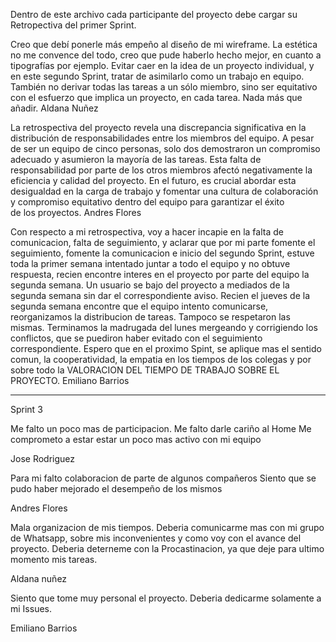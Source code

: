Dentro de este archivo cada participante del proyecto debe cargar su Retropectiva del primer Sprint.

Creo que debí ponerle más empeño al diseño de mi wireframe. La estética no me convence del todo, creo que pude haberlo hecho mejor, en cuanto a tipografías por ejemplo. Evitar caer en la idea de un proyecto individual, y en este segundo Sprint, tratar de asimilarlo como un trabajo en equipo. También no derivar todas las tareas a un sólo miembro, sino ser equitativo con el esfuerzo que implica un proyecto, en cada tarea.
Nada más que añadir.
Aldana Nuñez

La retrospectiva del proyecto revela una discrepancia significativa en la distribución de responsabilidades entre los miembros del equipo. A pesar de ser un equipo de cinco personas, solo dos demostraron un compromiso adecuado y asumieron la mayoría de las tareas. Esta falta de responsabilidad por parte de los otros miembros afectó negativamente la eficiencia y calidad del proyecto. En el futuro, es crucial abordar esta desigualdad en la carga de trabajo y fomentar una cultura de colaboración y compromiso equitativo dentro del equipo para garantizar el éxito de los proyectos.
Andres Flores


Con respecto a mi retrospectiva, voy a hacer incapie en la falta de comunicacion, falta de seguimiento, y aclarar que por mi parte fomente el seguimiento, fomente la comunicacion e inicio del segundo Sprint, estuve toda la primer semana intentado juntar a todo el equipo y no obtuve respuesta, recien encontre interes en el proyecto por parte del equipo la segunda semana.
Un usuario se bajo del proyecto a mediados de la segunda semana sin dar el correspondiente aviso. 
Recien el jueves de la segunda semana encontre que el equipo intento comunicarse, reorganizamos la distribucion de tareas. Tampoco se respetaron las mismas.
Terminamos la madrugada del lunes mergeando y corrigiendo los conflictos, que se puediron haber evitado con el seguimiento correspondiente. 
Espero que en el proximo Spint, se aplique mas el sentido comun, la cooperatividad, la empatia en los tiempos de los colegas y por sobre todo la VALORACION DEL TIEMPO DE TRABAJO SOBRE EL PROYECTO.
Emiliano Barrios
 


------------------------------------------------------------------------------------------------------------------------------------------

Sprint 3


Me falto un poco mas de participacion. 
Me falto darle cariño al Home
Me comprometo a estar estar un poco mas activo con mi equipo

Jose Rodriguez


Para mi falto colaboracion de parte de algunos compañeros
Siento que se pudo haber mejorado el desempeño de los mismos

Andres Flores


Mala organizacion de mis tiempos.
Deberia comunicarme mas con mi grupo de Whatsapp, sobre mis inconvenientes y como voy con el avance del proyecto.
Deberia deterneme con la Procastinacion, ya que deje para ultimo momento mis tareas.

Aldana nuñez


Siento que tome muy personal el proyecto.
Deberia dedicarme solamente a mi Issues.

Emiliano Barrios